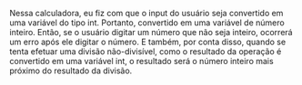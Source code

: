 Nessa calculadora, eu fiz com que o input do usuário seja convertido em uma variável do tipo int. Portanto, convertido em uma variável de número
inteiro. Então, se o usuário digitar um número que não seja inteiro, ocorrerá um erro após ele digitar o número. E também, por conta disso, quando
se tenta efetuar uma divisão não-divisível, como o resultado da operação é convertido em uma variável int, o resultado será o número inteiro mais
próximo do resultado da divisão.
